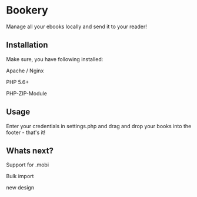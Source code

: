 # Bookery

Manage all your ebooks locally and send it to your reader!

## Installation

Make sure, you have following installed:

Apache / Nginx

PHP 5.6+

PHP-ZIP-Module 

## Usage

Enter your credentials in settings.php and drag and drop your books into the footer - that's it!

## Whats next?

Support for .mobi

Bulk import

new design
